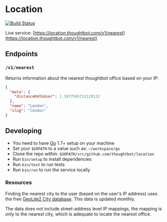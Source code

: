 # Location

[![Build Status](https://travis-ci.com/thoughtbot/location.svg?token=47cp3CiWHmDqjYJKGejt&branch=master)](https://travis-ci.com/thoughtbot/location)

Live service: [https://location.thoughtbot.com/v1/nearest](https://location.thoughtbot.com/v1/nearest)

## Endpoints

### `/v1/nearest`

Returns information about the nearest thoughtbot office based on your IP:

```json
{
  "meta": {
    "distanceKmToUser": 1.1977565711120122
  },
  "name": "London",
  "slug": "london"
}
```

## Developing

- You need to have [Go](https://golang.org/) 1.7+ setup on your machine
- Set your `$GOPATH` to a value such as: `~/workspace/go`
- Clone the repo within: `$GOPATH/src/github.com/thoughtbot/location`
- Run `bin/setup` to install dependencies
- Run `bin/test` to run tests
- Run `bin/run` to run the service locally

### Resources

Finding the nearest city to the user (based on the user's IP address) uses the
free [GeoLite2 City database](http://dev.maxmind.com/geoip/geoip2/geolite2/).
This data is updated monthly.

The data does not include street-address level IP mappings, the mapping is only
to the nearest city, which is adequate to locate the nearest office.
